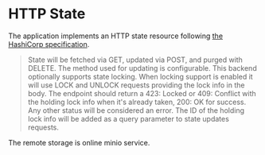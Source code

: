 # HTTP State

The application implements an HTTP state resource following [the HashiCorp specification](https://developer.hashicorp.com/terraform/language/backend/http).

> State will be fetched via GET, updated via POST, and purged with DELETE. The method used for updating is configurable.
> This backend optionally supports state locking. When locking support is enabled it will use LOCK and UNLOCK requests providing the lock info in the body. The endpoint should return a 423: Locked or 409: Conflict with the holding lock info when it's already taken, 200: OK for success. Any other status will be considered an error.
> The ID of the holding lock info will be added as a query parameter to state updates requests.

The remote storage is online minio service.
